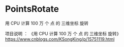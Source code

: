 # PointsRotate
用  CPU 计算 100 万 个 点 的 三维坐标 旋转

项目说明 ：   《用  CPU 计算 100 万 个 点 的 三维坐标 旋转》  https://www.cnblogs.com/KSongKing/p/15751119.html












